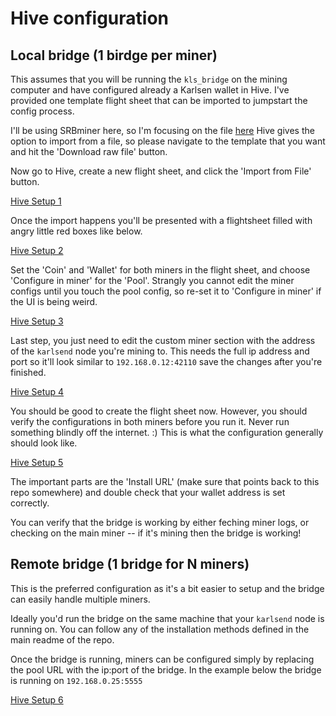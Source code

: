 # Hive configuration

## Local bridge (1 birdge per miner)

This assumes that you will be running the `kls_bridge` on the mining
computer and have configured already a Karlsen wallet in Hive. I've
provided one template flight sheet that can be imported to jumpstart
the config process.

I'll be using SRBminer here, so I'm focusing on the file [here](../misc/hive-templates/kls_srb_local_adapter.json)
Hive gives the option to import from a file, so please navigate to the
template that you want and hit the 'Download raw file' button.

Now go to Hive, create a new flight sheet, and click the 'Import from
File' button.

[Hive Setup 1](images/hive-1.png)

Once the import happens you'll be presented with a flightsheet filled
with angry little red boxes like below.

[Hive Setup 2](images/hive-2.png)

Set the 'Coin' and 'Wallet' for both miners in the flight sheet, and
choose 'Configure in miner' for the 'Pool'. Strangly you cannot edit
the miner configs until you touch the pool config, so re-set it to
'Configure in miner' if the UI is being weird.

[Hive Setup 3](images/hive-3.png)

Last step, you just need to edit the custom miner section with the
address of the `karlsend` node you're mining to. This needs the full
ip address and port so it'll look similar to `192.168.0.12:42110`
save the changes after you're finished.

[Hive Setup 4](images/hive-4.png)

You should be good to create the flight sheet now. However, you
should verify the configurations in both miners before you run it.
Never run something blindly off the internet. :) This is what the
configuration generally should look like.

[Hive Setup 5](images/hive-5.png)

The important parts are the 'Install URL' (make sure that points back
to this repo somewhere) and double check that your wallet address is
set correctly.

You can verify that the bridge is working by either feching miner logs,
or checking on the main miner -- if it's mining then the bridge is
working!

## Remote bridge (1 bridge for N miners)

This is the preferred configuration as it's a bit easier to setup and
the bridge can easily handle multiple miners.

Ideally you'd run the bridge on the same machine that your `karlsend`
node is running on. You can follow any of the installation methods
defined in the main readme of the repo.

Once the bridge is running, miners can be configured simply by replacing
the pool URL with the ip:port of the bridge. In the example below the
bridge is running on `192.168.0.25:5555`

[Hive Setup 6](images/hive-6.png)
